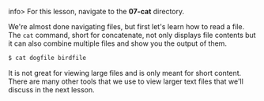 
info> For this lesson, navigate to the **07-cat** directory.

We're almost done navigating files, but first let's learn how to read a file. The `cat` command, short for concatenate, not only displays file contents but it can also combine multiple files and show you the output of them. 

```bash
$ cat dogfile birdfile
```

It is not great for viewing large files and is only meant for short content. There are many other tools that we use to view larger text files that we'll discuss in the next lesson.

